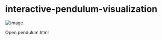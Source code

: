 # interactive-pendulum-visualization

![image](https://github.com/user-attachments/assets/e0d2c3be-c76a-496a-848a-5a5f3f784060)

Open pendulum.html
